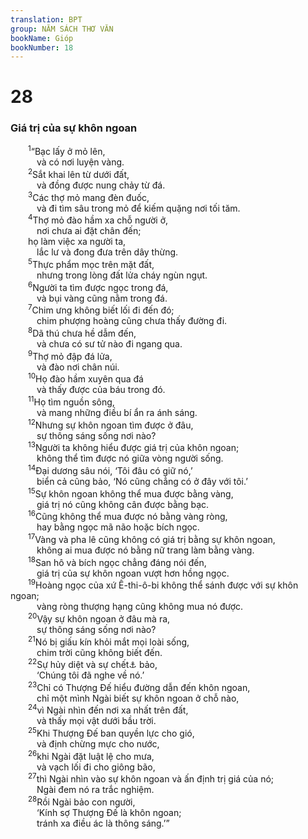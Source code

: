 ```yaml
---
translation: BPT
group: NĂM SÁCH THƠ VĂN
bookName: Gióp 
bookNumber: 18
---
```


<div class="title"><h1>28</h1><h3>Giá trị của sự khôn ngoan</h3></div>
<span class="verse giop_28_1">  <sup>1</sup>“Bạc lấy ở mỏ lên,<br/>   và có nơi luyện vàng.<br/></span>
<span class="verse giop_28_2">  <sup>2</sup>Sắt khai lên từ dưới đất,<br/>   và đồng được nung chảy từ đá.<br/></span>
<span class="verse giop_28_3">  <sup>3</sup>Các thợ mỏ mang đèn đuốc,<br/>   và đi tìm sâu trong mỏ để kiếm quặng nơi tối tăm.<br/></span>
<span class="verse giop_28_4">  <sup>4</sup>Thợ mỏ đào hầm xa chỗ người ở,<br/>   nơi chưa ai đặt chân đến;<br/>  họ làm việc xa người ta,<br/>   lắc lư và đong đưa trên dây thừng.<br/></span>
<span class="verse giop_28_5">  <sup>5</sup>Thực phẩm mọc trên mặt đất,<br/>   nhưng trong lòng đất lửa cháy ngùn ngụt.<br/></span>
<span class="verse giop_28_6">  <sup>6</sup>Người ta tìm được ngọc trong đá,<br/>   và bụi vàng cũng nằm trong đá.<br/></span>
<span class="verse giop_28_7">  <sup>7</sup>Chim ưng không biết lối đi đến đó;<br/>   chim phượng hoàng cũng chưa thấy đường đi.<br/></span>
<span class="verse giop_28_8">  <sup>8</sup>Dã thú chưa hề dẫm đến,<br/>   và chưa có sư tử nào đi ngang qua.<br/></span>
<span class="verse giop_28_9">  <sup>9</sup>Thợ mỏ đập đá lửa,<br/>   và đào nơi chân núi.<br/></span>
<span class="verse giop_28_10">  <sup>10</sup>Họ đào hầm xuyên qua đá<br/>   và thấy được của báu trong đó.<br/></span>
<span class="verse giop_28_11">  <sup>11</sup>Họ tìm nguồn sông,<br/>   và mang những điều bí ẩn ra ánh sáng.<br/></span>
<span class="verse giop_28_12">  <sup>12</sup>Nhưng sự khôn ngoan tìm được ở đâu,<br/>   sự thông sáng sống nơi nào?<br/></span>
<span class="verse giop_28_13">  <sup>13</sup>Người ta không hiểu được giá trị của khôn ngoan;<br/>   không thể tìm được nó giữa vòng người sống.<br/></span>
<span class="verse giop_28_14">  <sup>14</sup>Đại dương sâu nói, ‘Tôi đâu có giữ nó,’<br/>   biển cả cũng bảo, ‘Nó cũng chẳng có ở đây với tôi.’<br/></span>
<span class="verse giop_28_15">  <sup>15</sup>Sự khôn ngoan không thể mua được bằng vàng,<br/>   giá trị nó cũng không cân được bằng bạc.<br/></span>
<span class="verse giop_28_16">  <sup>16</sup>Cũng không thể mua được nó bằng vàng ròng,<br/>   hay bằng ngọc mã não hoặc bích ngọc.<br/></span>
<span class="verse giop_28_17">  <sup>17</sup>Vàng và pha lê cũng không có giá trị bằng sự khôn ngoan,<br/>   không ai mua được nó bằng nữ trang làm bằng vàng.<br/></span>
<span class="verse giop_28_18">  <sup>18</sup>San hô và bích ngọc chẳng đáng nói đến,<br/>   giá trị của sự khôn ngoan vượt hơn hồng ngọc.<br/></span>
<span class="verse giop_28_19">  <sup>19</sup>Hoàng ngọc của xứ Ê-thi-ô-bi không thể sánh được với sự khôn ngoan;<br/>   vàng ròng thượng hạng cũng không mua nó được.<br/></span>
<span class="verse giop_28_20">  <sup>20</sup>Vậy sự khôn ngoan ở đâu mà ra,<br/>   sự thông sáng sống nơi nào?<br/></span>
<span class="verse giop_28_21">  <sup>21</sup>Nó bị giấu kín khỏi mắt mọi loài sống,<br/>   chim trời cũng không biết đến.<br/></span>
<span class="verse giop_28_22">  <sup>22</sup>Sự hủy diệt và sự chết<a data-toggle="tooltip" data-placement="bottom" title="Tiếng Hê-bơ-rơ gọi là “A-ba-đôn” nghĩa là “sự tiêu hủy” hay “cái chết.” Xem Khải 9:11.">⚓</a> bảo,<br/>   ‘Chúng tôi đã nghe về nó.’<br/></span>
<span class="verse giop_28_23">  <sup>23</sup>Chỉ có Thượng Đế hiểu đường dẫn đến khôn ngoan,<br/>   chỉ một mình Ngài biết sự khôn ngoan ở chỗ nào,<br/></span>
<span class="verse giop_28_24">  <sup>24</sup>vì Ngài nhìn đến nơi xa nhất trên đất,<br/>   và thấy mọi vật dưới bầu trời.<br/></span>
<span class="verse giop_28_25">  <sup>25</sup>Khi Thượng Đế ban quyền lực cho gió,<br/>   và định chừng mực cho nước,<br/></span>
<span class="verse giop_28_26">  <sup>26</sup>khi Ngài đặt luật lệ cho mưa,<br/>   và vạch lối đi cho giông bão,<br/></span>
<span class="verse giop_28_27">  <sup>27</sup>thì Ngài nhìn vào sự khôn ngoan và ấn định trị giá của nó;<br/>   Ngài đem nó ra trắc nghiệm.<br/></span>
<span class="verse giop_28_28">  <sup>28</sup>Rồi Ngài bảo con người,<br/>   ‘Kính sợ Thượng Đế là khôn ngoan;<br/>   tránh xa điều ác là thông sáng.’”<br/></span>
